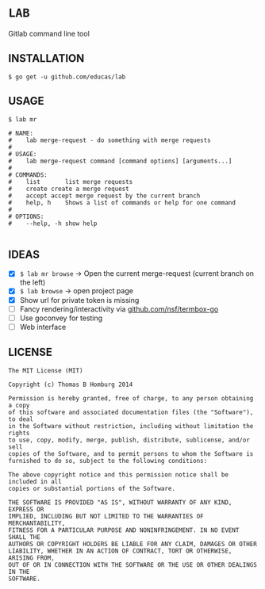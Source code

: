 # `LAB`

Gitlab command line tool

## INSTALLATION

`$ go get -u github.com/educas/lab`

## USAGE

```
$ lab mr

# NAME:
#    lab merge-request - do something with merge requests
# 
# USAGE:
#    lab merge-request command [command options] [arguments...]
# 
# COMMANDS:
#    list		list merge requests
#    create	create a merge request
#    accept	accept merge request by the current branch
#    help, h	Shows a list of commands or help for one command
#    
# OPTIONS:
#    --help, -h	show help
   
```

## IDEAS

- [x] `$ lab mr browse` -> Open the current merge-request (current branch on the left)
- [x] `$ lab browse` -> open project page
- [x] Show url for private token is missing
- [ ] Fancy rendering/interactivity via [github.com/nsf/termbox-go](https://github.com/nsf/termbox-go)
- [ ] Use goconvey for testing
- [ ] Web interface

## LICENSE
 
```
The MIT License (MIT)

Copyright (c) Thomas B Homburg 2014

Permission is hereby granted, free of charge, to any person obtaining a copy
of this software and associated documentation files (the "Software"), to deal
in the Software without restriction, including without limitation the rights
to use, copy, modify, merge, publish, distribute, sublicense, and/or sell
copies of the Software, and to permit persons to whom the Software is
furnished to do so, subject to the following conditions:

The above copyright notice and this permission notice shall be included in all
copies or substantial portions of the Software.

THE SOFTWARE IS PROVIDED "AS IS", WITHOUT WARRANTY OF ANY KIND, EXPRESS OR
IMPLIED, INCLUDING BUT NOT LIMITED TO THE WARRANTIES OF MERCHANTABILITY,
FITNESS FOR A PARTICULAR PURPOSE AND NONINFRINGEMENT. IN NO EVENT SHALL THE
AUTHORS OR COPYRIGHT HOLDERS BE LIABLE FOR ANY CLAIM, DAMAGES OR OTHER
LIABILITY, WHETHER IN AN ACTION OF CONTRACT, TORT OR OTHERWISE, ARISING FROM,
OUT OF OR IN CONNECTION WITH THE SOFTWARE OR THE USE OR OTHER DEALINGS IN THE
SOFTWARE.
```

